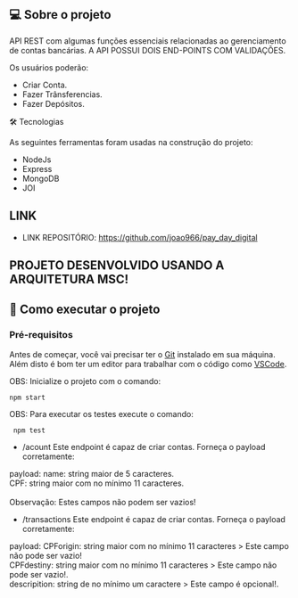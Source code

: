 ## 💻 Sobre o projeto

 API REST com algumas funções essenciais relacionadas ao gerenciamento de contas bancárias. A API POSSUI DOIS END-POINTS COM VALIDAÇÕES.

Os usuários poderão:

- Criar Conta.
- Fazer Trânsferencias.
- Fazer Depósitos.

🛠 Tecnologias

As seguintes ferramentas foram usadas na construção do projeto:

* NodeJs
* Express
* MongoDB
* JOI


## LINK

- LINK REPOSITÓRIO: https://github.com/joao966/pay_day_digital

## PROJETO DESENVOLVIDO USANDO A ARQUITETURA MSC!



## 🚀 Como executar o projeto

### Pré-requisitos

Antes de começar, você vai precisar ter o [Git](https://git-scm.com) instalado em sua máquina.
Além disto é bom ter um editor para trabalhar com o código como [VSCode](https://code.visualstudio.com/).

OBS: Inicialize o projeto com o comando:

    npm start


OBS: Para executar os testes execute o comando:

     npm test

* /acount
Este endpoint é capaz de criar contas. Forneça o payload corretamente:

 payload:   name: string maior de 5 caracteres.
            <br />
            CPF: string maior com no mínimo 11 caracteres.  
            <br />
            Observação: Estes campos não podem ser vazios!


* /transactions
Este endpoint é capaz de criar contas. Forneça o payload corretamente:

 payload:   CPForigin: string maior com no mínimo 11 caracteres >  Este campo não pode ser vazio!
            <br />
            CPFdestiny: string maior com no mínimo 11 caracteres > Este campo não pode ser vazio!.
            <br />
            descripition: string de no mínimo um caractere > Este campo é opcional!.
            

